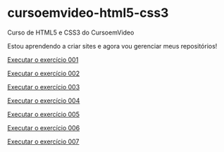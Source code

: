 # cursoemvideo-html5-css3
 Curso de HTML5 e CSS3 do CursoemVideo

Estou aprendendo a criar sites e agora vou gerenciar meus repositórios!

<a href="https://williandouglas.github.io/cursoemvideo-html5-css3/modulo-1/2-exercicios/ex001/" target="_blank">Executar o exercício 001</a>

<a href="https://williandouglas.github.io/cursoemvideo-html5-css3/modulo-1/2-exercicios/ex002/" target="_blank">Executar o exercício 002</a>

<a href="https://williandouglas.github.io/cursoemvideo-html5-css3/modulo-1/2-exercicios/ex003/" target="_blank">Executar o exercício 003</a>

<a href="https://williandouglas.github.io/cursoemvideo-html5-css3/modulo-1/2-exercicios/ex004/" target="_blank">Executar o exercício 004</a>

<a href="https://williandouglas.github.io/cursoemvideo-html5-css3/modulo-1/2-exercicios/ex005/" target="_blank">Executar o exercício 005</a>

<a href="https://williandouglas.github.io/cursoemvideo-html5-css3/modulo-1/2-exercicios/ex006/" target="_blank">Executar o exercício 006</a>

<a href="https://williandouglas.github.io/cursoemvideo-html5-css3/modulo-1/2-exercicios/ex007/" target="_blank">Executar o exercício 007</a>